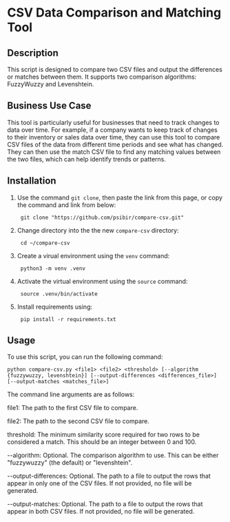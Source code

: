 
# CSV Data Comparison and Matching Tool

## Description

This script is designed to compare two CSV files and output the differences or matches between them. It supports two comparison algorithms: FuzzyWuzzy and Levenshtein.

## Business Use Case

This tool is particularly useful for businesses that need to track changes to data over time. For example, if a company wants to keep track of changes to their inventory or sales data over time, they can use this tool to compare CSV files of the data from different time periods and see what has changed. They can then use the match CSV file to find any matching values between the two files, which can help identify trends or patterns.

## Installation
1. Use the command `git clone`, then paste the link from this page, or copy the command and link from below:


        git clone "https://github.com/psibir/compare-csv.git"
        
        
2. Change directory into the the new `compare-csv` directory:


        cd ~/compare-csv


3. Create a virual environment using the `venv` command:
        
        
        python3 -m venv .venv
        
        
4. Activate the virtual environment using the `source` command:


        source .venv/bin/activate


5. Install requirements using:



        pip install -r requirements.txt

## Usage

To use this script, you can run the following command:

```
python compare-csv.py <file1> <file2> <threshold> [--algorithm {fuzzywuzzy, levenshtein}] [--output-differences <differences_file>] [--output-matches <matches_file>]
```

The command line arguments are as follows:

file1: The path to the first CSV file to compare.

file2: The path to the second CSV file to compare.

threshold: The minimum similarity score required for two rows to be considered a match. This should be an integer between 0 and 100.

--algorithm: Optional. The comparison algorithm to use. This can be either "fuzzywuzzy" (the default) or "levenshtein".

--output-differences: Optional. The path to a file to output the rows that appear in only one of the CSV files. If not provided, no file will be generated.

--output-matches: Optional. The path to a file to output the rows that appear in both CSV files. If not provided, no file will be generated.